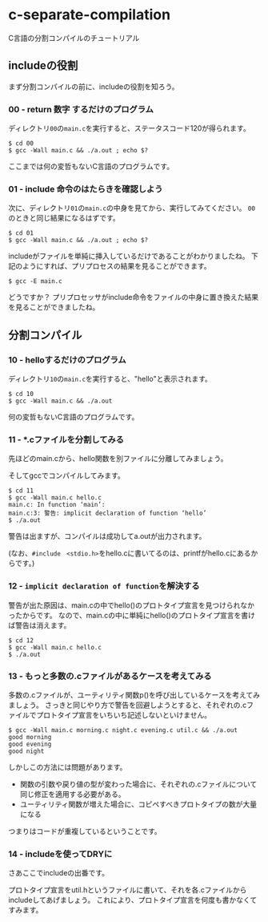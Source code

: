 # c-separate-compilation

C言語の分割コンパイルのチュートリアル

## includeの役割
まず分割コンパイルの前に、includeの役割を知ろう。

### 00 - return 数字 するだけのプログラム
ディレクトリ`00`の`main.c`を実行すると、ステータスコード120が得られます。

```shell
$ cd 00
$ gcc -Wall main.c && ./a.out ; echo $?
```

ここまでは何の変哲もないC言語のプログラムです。

### 01 - include 命令のはたらきを確認しよう

次に、ディレクトリ`01`の`main.c`の中身を見てから、実行してみてください。
`00`のときと同じ結果になるはずです。


```shell
$ cd 01
$ gcc -Wall main.c && ./a.out ; echo $?
```

includeがファイルを単純に挿入しているだけであることがわかりましたね。
下記のようにすれば、プリプロセスの結果を見ることができます。

```shell
$ gcc -E main.c
```

どうですか？
プリプロセッサがinclude命令をファイルの中身に置き換えた結果を見ることができましたね。

## 分割コンパイル
### 10 - helloするだけのプログラム
ディレクトリ`10`の`main.c`を実行すると、"hello"と表示されます。

```shell
$ cd 10
$ gcc -Wall main.c && ./a.out
```

何の変哲もないC言語のプログラムです。

### 11 - *.cファイルを分割してみる

先ほどのmain.cから、hello関数を別ファイルに分離してみましょう。

そしてgccでコンパイルしてみます。
```shell
$ cd 11
$ gcc -Wall main.c hello.c
main.c: In function ‘main’:
main.c:3: 警告: implicit declaration of function ‘hello’
$ ./a.out
```
警告は出ますが、コンパイルは成功してa.outが出力されます。

(なお、`#include　<stdio.h>`をhello.cに書いてるのは、printfがhello.cにあるからです。)

### 12 - `implicit declaration of function`を解決する

警告が出た原因は、main.cの中でhello()のプロトタイプ宣言を見つけられなかったからです。
なので、main.cの中に単純にhello()のプロトタイプ宣言を書けば警告は消えます。

```shell
$ cd 12
$ gcc -Wall main.c hello.c
$ ./a.out
```

### 13 - もっと多数の.cファイルがあるケースを考えてみる

多数の.cファイルが、ユーティリティ関数p()を呼び出しているケースを考えてみましょう。
さっきと同じやり方で警告を回避しようとすると、それぞれの.cファイルでプロトタイプ宣言をいちいち記述しないといけません。

```shell
$ gcc -Wall main.c morning.c night.c evening.c util.c && ./a.out
good morning
good evening
good night
```
しかしこの方法には問題があります。
* 関数の引数や戻り値の型が変わった場合に、それぞれの.cファイルについて同じ修正を適用する必要がある。
* ユーティリティ関数が増えた場合に、コピペすべきプロトタイプの数が大量になる

つまりはコードが重複しているということです。

### 14 - includeを使ってDRYに

さあここでincludeの出番です。

プロトタイプ宣言をutil.hというファイルに書いて、それを各.cファイルからincludeしてあげましょう。
これにより、プロトタイプ宣言を何度も書かなくてすみます。

